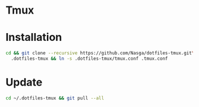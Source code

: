 Tmux
====

# Installation

`````bash
cd && git clone --recursive https://github.com/Nasga/dotfiles-tmux.git\
  .dotfiles-tmux && ln -s .dotfiles-tmux/tmux.conf .tmux.conf
`````

# Update

`````bash
cd ~/.dotfiles-tmux && git pull --all
`````
